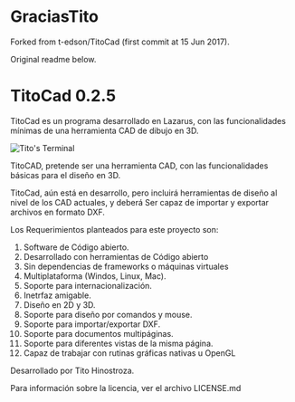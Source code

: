 # GraciasTito 
Forked from t-edson/TitoCad (first commit at 15 Jun 2017).

Original readme below.

TitoCad 0.2.5
=============

TitoCad es un programa desarrollado en Lazarus, con las funcionalidades mínimas de una herramienta CAD de dibujo en 3D.

![Tito's Terminal](http://blog.pucp.edu.pe/blog/tito/wp-content/uploads/sites/610/2017/06/TitoCad.png "Título de la imagen")


TitoCAD, pretende ser una herramienta CAD, con las funcionalidades básicas para el diseño en 3D.

TitoCad, aún está en desarrollo, pero incluirá herramientas de diseño al nivel de los CAD actuales, y deberá Ser capaz de importar y exportar archivos en formato DXF.

Los Requerimientos planteados para este proyecto son:

1.	Software de Código abierto.
2.	Desarrollado con herramientas de Código abierto
3.	Sin dependencias de frameworks o máquinas virtuales
4.	Multiplataforma (Windos, Linux, Mac).
5.	Soporte para internacionalización. 
6.	Inetrfaz amigable. 
7.	Diseño en 2D y 3D.
8.	Soporte para diseño por comandos y mouse.
9.	Soporte para importar/exportar DXF.
10.	Soporte para documentos multipáginas.
11.	Soporte para diferentes vistas de la misma página.
12.	Capaz de trabajar con rutinas gráficas nativas u OpenGL


Desarrollado por Tito Hinostroza.

Para información sobre la licencia, ver el archivo LICENSE.md
